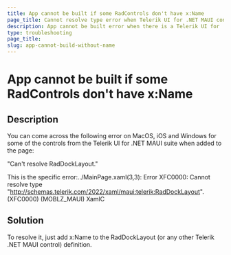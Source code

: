 ```yaml
---
title: App cannot be built if some RadControls don't have x:Name
page_title: Cannot resolve type error when Telerik UI for .NET MAUI control does not have x:Name 
description: App cannot be built error when there is a Telerik UI for .NE MAUI control without x:Name
type: troubleshooting
page_title: 
slug: app-cannot-build-without-name
---
```


# App cannot be built if some RadControls don't have x:Name

## Description

You can come across the following error on MacOS, iOS and Windows for some of the controls from the Telerik UI for .NET MAUI suite when added to the page:

"Can't resolve RadDockLayout."

This is the specific error:../MainPage.xaml(3,3): Error XFC0000: Cannot resolve type "http://schemas.telerik.com/2022/xaml/maui:telerik:RadDockLayout". (XFC0000) (MOBLZ_MAUI) XamlC


## Solution

To resolve it, just add x:Name to the RadDockLayout (or any other Telerik .NET MAUI control) definition.